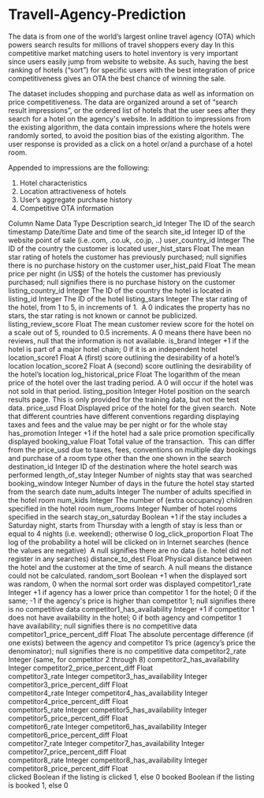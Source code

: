 # Travell-Agency-Prediction



The data is from one of the world’s largest online travel agency (OTA) which powers search results for millions of travel shoppers every day
In this competitive market matching users to hotel inventory is very important since users easily jump from website to website.
As such, having the best ranking of hotels (“sort”) for specific users with the best integration of price competitiveness gives an OTA the best chance of winning the sale.

The dataset includes shopping and purchase data as well as information on price competitiveness.
The data are organized around a set of “search result impressions”, or the ordered list of hotels that the user sees after they search for a hotel on the agency's website.
In addition to impressions from the existing algorithm, the data contain impressions where the hotels were randomly sorted, to avoid the position bias of the existing algorithm.
The user response is provided as a click on a hotel or/and a purchase of a hotel room.

Appended to impressions are the following:

1) Hotel characteristics
2) Location attractiveness of hotels
3) User’s aggregate purchase history
4) Competitive OTA information




Column Name	Data Type	Description
search_id	Integer	The ID of the search
timestamp	Date/time	Date and time of the search
site_id	Integer	ID of the website point of sale (i.e..com, .co.uk, .co.jp, ..)
user_country_id	Integer	The ID of the country the customer is located
user_hist_stars	Float	The mean star rating of hotels the customer has previously purchased; null signifies there is no purchase history on the customer
user_hist_paid	Float	The mean price per night (in US$) of the hotels the customer has previously purchased; null signifies there is no purchase history on the customer
listing_country_id	Integer	The ID of the country the hotel is located in
listing_id	Integer	The ID of the hotel
listing_stars	Integer	The star rating of the hotel, from 1 to 5, in increments of 1.  A 0 indicates the property has no stars, the star rating is not known or cannot be publicized.
listing_review_score	Float	The mean customer review score for the hotel on a scale out of 5, rounded to 0.5 increments. A 0 means there have been no reviews, null that the information is not available.
is_brand	Integer	+1 if the hotel is part of a major hotel chain; 0 if it is an independent hotel
location_score1	Float	A (first) score outlining the desirability of a hotel’s location
location_score2	Float	A (second) score outlining the desirability of the hotel’s location
log_historical_price	Float	The logarithm of the mean price of the hotel over the last trading period. A 0 will occur if the hotel was not sold in that period.
listing_position	Integer	Hotel position on the search results page. This is only provided for the training data, but not the test data.
price_usd	Float	Displayed price of the hotel for the given search.  Note that different countries have different conventions regarding displaying taxes and fees and the value may be per night or for the whole stay
has_promotion	Integer	+1 if the hotel had a sale price promotion specifically displayed
booking_value	Float	Total value of the transaction.  This can differ from the price_usd due to taxes, fees, conventions on multiple day bookings and purchase of a room type other than the one shown in the search
destination_id	Integer	ID of the destination where the hotel search was performed
length_of_stay	Integer	Number of nights stay that was searched
booking_window	Integer	Number of days in the future the hotel stay started from the search date
num_adults	Integer	The number of adults specified in the hotel room
num_kids	Integer	The number of (extra occupancy) children specified in the hotel room
num_rooms	Integer	Number of hotel rooms specified in the search
stay_on_saturday	Boolean	+1 if the stay includes a Saturday night, starts from Thursday with a length of stay is less than or equal to 4 nights (i.e. weekend); otherwise 0
log_click_proportion	Float	The log of the probability a hotel will be clicked on in Internet searches (hence the values are negative)  A null signifies there are no data (i.e. hotel did not register in any searches)
distance_to_dest	Float	Physical distance between the hotel and the customer at the time of search. A null means the distance could not be calculated.
random_sort	Boolean	+1 when the displayed sort was random, 0 when the normal sort order was displayed
competitor1_rate	Integer	+1 if agency has a lower price than competitor 1 for the hotel; 0 if the same; -1 if the agency's price is higher than competitor 1; null signifies there is no competitive data
competitor1_has_availability	Integer	+1 if competitor 1 does not have availability in the hotel; 0 if both agency and competitor 1 have availability; null signifies there is no competitive data
competitor1_price_percent_diff	Float	The absolute percentage difference (if one exists) between the agency and competitor 1’s price (agency’s price the denominator); null signifies there is no competitive data
competitor2_rate	Integer	(same, for competitor 2 through 8)
competitor2_has_availability	Integer	
competitor2_price_percent_diff	Float	
competitor3_rate	Integer	
competitor3_has_availability	Integer	
competitor3_price_percent_diff	Float	
competitor4_rate	Integer	
competitor4_has_availability	Integer	
competitor4_price_percent_diff	Float	
competitor5_rate	Integer	
competitor5_has_availability	Integer	
competitor5_price_percent_diff	Float	
competitor6_rate	Integer	
competitor6_has_availability	Integer	
competitor6_price_percent_diff	Float	
competitor7_rate	Integer	
competitor7_has_availability	Integer	
competitor7_price_percent_diff	Float	
competitor8_rate	Integer	
competitor8_has_availability	Integer	
competitor8_price_percent_diff	Float	
clicked	Boolean	if the listing is clicked 1, else 0
booked	Boolean	if the listing is booked 1, else 0
